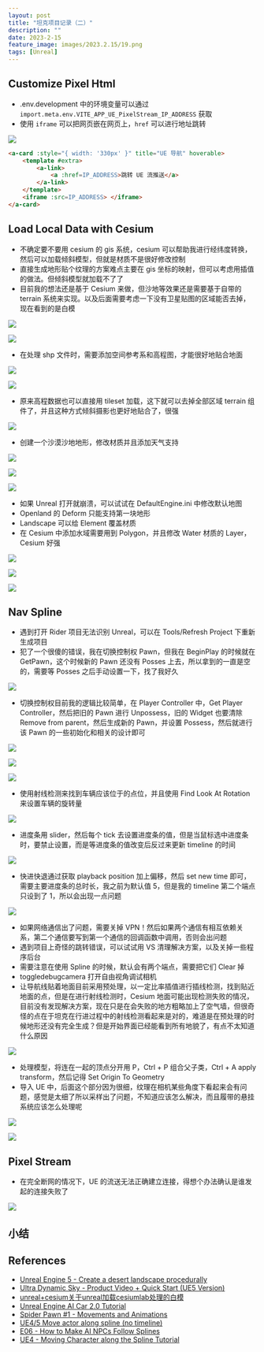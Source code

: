 ```yaml
---
layout: post
title: "坦克项目记录（二）"
description: ""
date: 2023-2-15
feature_image: images/2023.2.15/19.png
tags: [Unreal]
---
```


<!--more-->

## Customize Pixel Html

- .env.development 中的环境变量可以通过 `import.meta.env.VITE_APP_UE_PixelStream_IP_ADDRESS` 获取
- 使用 `iframe` 可以把网页嵌在网页上，`href` 可以进行地址跳转

![](../images/2023.2.15/0.png)

```Html
<a-card :style="{ width: '330px' }" title="UE 导航" hoverable>
    <template #extra>
        <a-link>
            <a :href=IP_ADDRESS>跳转 UE 流推送</a>
        </a-link>
    </template>
    <iframe :src=IP_ADDRESS> </iframe>
</a-card>
```

## Load Local Data with Cesium

- 不确定要不要用 cesium 的 gis 系统，cesium 可以帮助我进行经纬度转换，然后可以加载倾斜模型，但就是材质不是很好修改控制
- 直接生成地形贴个纹理的方案难点主要在 gis 坐标的映射，但可以考虑用插值的做法。但倾斜模型就加载不了了
- 目前我的想法还是基于 Cesium 来做，但沙地等效果还是需要基于自带的 terrain 系统来实现。以及后面需要考虑一下没有卫星贴图的区域能否去掉，现在看到的是白模

![](../images/2023.2.15/2.png)

![](../images/2023.2.15/1.png)

- 在处理 shp 文件时，需要添加空间参考系和高程图，才能很好地贴合地面

![](../images/2023.2.15/3.png)

![](../images/2023.2.15/4.png)

- 原来高程数据也可以直接用 tileset 加载，这下就可以去掉全部区域 terrain 组件了，并且这种方式倾斜摄影也更好地贴合了，很强

![](../images/2023.2.15/5.png)

- 创建一个沙漠沙地地形，修改材质并且添加天气支持

![](../images/2023.2.15/7.png)

![](../images/2023.2.15/6.png)

![](../images/2023.2.15/8.png)

- 如果 Unreal 打开就崩溃，可以试试在 DefaultEngine.ini 中修改默认地图
- Openland 的 Deform 只能支持第一块地形
- Landscape 可以给 Element 覆盖材质
- 在 Cesium 中添加水域需要用到 Polygon，并且修改 Water 材质的 Layer，Cesium 好强

![](../images/2023.2.15/9.png)

![](../images/2023.2.15/10.png)

![](../images/2023.2.15/11.png)

## Nav Spline

- 遇到打开 Rider 项目无法识别 Unreal，可以在 Tools/Refresh Project 下重新生成项目
- 犯了一个很傻的错误，我在切换控制权 Pawn，但我在 BeginPlay 的时候就在 GetPawn，这个时候新的 Pawn 还没有 Posses 上去，所以拿到的一直是空的，需要等 Posses 之后手动设置一下，找了我好久

![](../images/2023.2.15/12.png)

- 切换控制权目前我的逻辑比较简单，在 Player Controller 中，Get Player Controller，然后把旧的 Pawn 进行 Unpossess，旧的 Widget 也要清除 Remove from parent，然后生成新的 Pawn，并设置 Possess，然后就进行该 Pawn 的一些初始化和相关的设计即可

![](../images/2023.2.15/15.png)

![](../images/2023.2.15/13.png)

![](../images/2023.2.15/14.png)

- 使用射线检测来找到车辆应该位于的点位，并且使用 Find Look At Rotation 来设置车辆的旋转量

![](../images/2023.2.15/16.png)

- 进度条用 slider，然后每个 tick 去设置进度条的值，但是当鼠标选中进度条时，要禁止设置，而是等进度条的值改变后反过来更新 timeline 的时间

![](../images/2023.2.15/18.png)

- 快进快退通过获取 playback position 加上偏移，然后 set new time 即可，需要主要进度条的总时长，我之前为默认值 5，但是我的 timeline 第二个端点只设到了 1，所以会出现一点问题

![](../images/2023.2.15/17.png)

- 如果网络通信出了问题，需要关掉 VPN！然后如果两个通信有相互依赖关系，第二个通信要写到第一个通信的回调函数中调用，否则会出问题
- 遇到项目上奇怪的跳转错误，可以试试用 VS 清理解决方案，以及关掉一些程序后台
- 需要注意在使用 Spline 的时候，默认会有两个端点，需要把它们 Clear 掉
- toggledebugcamera 打开自由视角调试相机
- 让导航线贴着地面目前采用预处理，以一定比率插值进行插线检测，找到贴近地面的点，但是在进行射线检测时，Cesium 地面可能出现检测失败的情况，目前没有发现解决方案，现在只是在会失败的地方粗略加上了空气墙，但很奇怪的点在于坦克在行进过程中的射线检测看起来是对的，难道是在预处理的时候地形还没有完全生成？但是开始界面已经能看到所有地貌了，有点不太知道什么原因

![](../images/2023.2.15/19.png)

- 处理模型，将连在一起的顶点分开用 P，Ctrl + P 组合父子类，Ctrl + A apply transform，然后记得 Set Origin To Geometry
- 导入 UE 中，后面这个部分因为很细，纹理在相机某些角度下看起来会有问题，感觉是太细了所以采样出了问题，不知道应该怎么解决，而且履带的悬挂系统应该怎么处理呢

![](../images/2023.2.15/20.png)

![](../images/2023.2.15/21.png)

## Pixel Stream

- 在完全断网的情况下，UE 的流送无法正确建立连接，得想个办法确认是谁发起的连接失败了

![](../images/2023.2.15/22.png)



## 小结

## References

- [Unreal Engine 5 - Create a desert landscape procedurally](https://www.youtube.com/watch?v=0vDnDErh_2Q)
- [Ultra Dynamic Sky - Product Video + Quick Start (UE5 Version)](https://www.youtube.com/watch?v=b52npy-XUdQ)
- [unreal+cesium关于unreal加载cesiumlab处理的白模](https://blog.csdn.net/ys_ys_y/article/details/115767732)
- [Unreal Engine AI Car 2.0 Tutorial](https://www.youtube.com/watch?v=AlMPqZ2d4BQ)
- [Spider Pawn #1 - Movements and Animations](https://www.youtube.com/watch?v=z7WYuOf7tWs&list=PLNTm9yU0zou4qVdpM_45RCtf6yqAhlo74)
- [UE4/5 Move actor along spline (no timeline)](https://www.youtube.com/watch?v=qKIJMQJsx2Y&t=80s)
- [E06 - How to Make AI NPCs Follow Splines](https://www.youtube.com/watch?v=FVb5gQTIeYs)
- [UE4 - Moving Character along the Spline Tutorial](https://www.youtube.com/watch?v=2g3WTR6PqZY&t=64s)